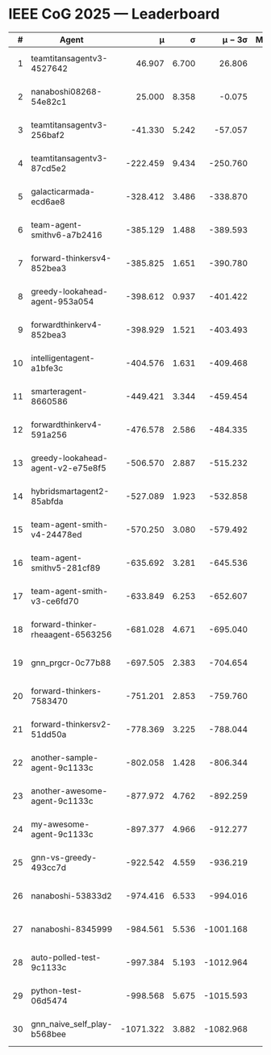 # IEEE CoG 2025 — Leaderboard

| # | Agent | μ | σ | μ − 3σ | Matches | Updated |
|---:|---|---:|---:|---:|---:|---|
| 1 | teamtitansagentv3-4527642 | 46.907 | 6.700 | 26.806 | 22690 | 2025-08-26 14:23 |
| 2 | nanaboshi08268-54e82c1 | 25.000 | 8.358 | -0.075 | 60 | 2025-08-26 14:23 |
| 3 | teamtitansagentv3-256baf2 | -41.330 | 5.242 | -57.057 | 23056 | 2025-08-26 14:23 |
| 4 | teamtitansagentv3-87cd5e2 | -222.459 | 9.434 | -250.760 | 23586 | 2025-08-26 14:23 |
| 5 | galacticarmada-ecd6ae8 | -328.412 | 3.486 | -338.870 | 21220 | 2025-08-26 14:23 |
| 6 | team-agent-smithv6-a7b2416 | -385.129 | 1.488 | -389.593 | 22760 | 2025-08-26 14:23 |
| 7 | forward-thinkersv4-852bea3 | -385.825 | 1.651 | -390.780 | 18908 | 2025-08-26 14:23 |
| 8 | greedy-lookahead-agent-953a054 | -398.612 | 0.937 | -401.422 | 20986 | 2025-08-26 14:23 |
| 9 | forwardthinkerv4-852bea3 | -398.929 | 1.521 | -403.493 | 19315 | 2025-08-26 14:23 |
| 10 | intelligentagent-a1bfe3c | -404.576 | 1.631 | -409.468 | 19457 | 2025-08-26 14:23 |
| 11 | smarteragent-8660586 | -449.421 | 3.344 | -459.454 | 19338 | 2025-08-26 14:23 |
| 12 | forwardthinkerv4-591a256 | -476.578 | 2.586 | -484.335 | 18594 | 2025-08-26 14:23 |
| 13 | greedy-lookahead-agent-v2-e75e8f5 | -506.570 | 2.887 | -515.232 | 23306 | 2025-08-26 14:23 |
| 14 | hybridsmartagent2-85abfda | -527.089 | 1.923 | -532.858 | 19218 | 2025-08-26 14:23 |
| 15 | team-agent-smith-v4-24478ed | -570.250 | 3.080 | -579.492 | 22656 | 2025-08-26 14:23 |
| 16 | team-agent-smithv5-281cf89 | -635.692 | 3.281 | -645.536 | 21880 | 2025-08-26 14:23 |
| 17 | team-agent-smith-v3-ce6fd70 | -633.849 | 6.253 | -652.607 | 23376 | 2025-08-26 14:23 |
| 18 | forward-thinker-rheaagent-6563256 | -681.028 | 4.671 | -695.040 | 21024 | 2025-08-26 14:23 |
| 19 | gnn_prgcr-0c77b88 | -697.505 | 2.383 | -704.654 | 20180 | 2025-08-26 14:23 |
| 20 | forward-thinkers-7583470 | -751.201 | 2.853 | -759.760 | 21000 | 2025-08-26 14:23 |
| 21 | forward-thinkersv2-51dd50a | -778.369 | 3.225 | -788.044 | 22104 | 2025-08-26 14:23 |
| 22 | another-sample-agent-9c1133c | -802.058 | 1.428 | -806.344 | 23020 | 2025-08-26 14:23 |
| 23 | another-awesome-agent-9c1133c | -877.972 | 4.762 | -892.259 | 24640 | 2025-08-26 14:23 |
| 24 | my-awesome-agent-9c1133c | -897.377 | 4.966 | -912.277 | 23600 | 2025-08-26 14:23 |
| 25 | gnn-vs-greedy-493cc7d | -922.542 | 4.559 | -936.219 | 17900 | 2025-08-26 14:23 |
| 26 | nanaboshi-53833d2 | -974.416 | 6.533 | -994.016 | 17600 | 2025-08-26 14:23 |
| 27 | nanaboshi-8345999 | -984.561 | 5.536 | -1001.168 | 18410 | 2025-08-26 14:23 |
| 28 | auto-polled-test-9c1133c | -997.384 | 5.193 | -1012.964 | 23680 | 2025-08-26 14:23 |
| 29 | python-test-06d5474 | -998.568 | 5.675 | -1015.593 | 18270 | 2025-08-26 14:23 |
| 30 | gnn_naive_self_play-b568bee | -1071.322 | 3.882 | -1082.968 | 18560 | 2025-08-26 14:23 |
